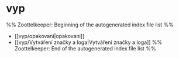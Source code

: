 # vyp
%% Zoottelkeeper: Beginning of the autogenerated index file list  %%
-  [[vyp/opakovani|opakovani]]
-  [[vyp/Vytváření značky a loga|Vytváření značky a loga]]
%% Zoottelkeeper: End of the autogenerated index file list  %%
